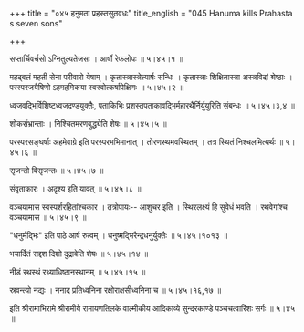 +++
title = "०४५ हनुमता प्रहस्तसुतवधः"
title_english = "045 Hanuma kills Prahasta s seven sons"

+++


सप्तार्चिवर्चसो ऽग्नितुल्यतेजसः । आर्षो रेफलोपः  ॥  ५।४५।१  ॥   

  

महद्बलं महती सेना परीवारो येषाम् । कृतास्त्रास्त्रेत्यार्षः सन्धिः ।
कृतास्त्राः शिक्षितास्त्रा अस्त्रविदां श्रेष्ठाः । परस्परजयैषिणो
ऽहमहमिकया स्वस्वोत्कर्षापेक्षिणः  ॥  ५।४५।२  ॥   

  

ध्वजवद्भिर्विशिष्टध्वजदण्डयुक्तैः, पताकिभिः
प्रशस्तपताकावद्भिर्महारथैर्निर्युयुरिति संबन्धः  ॥  ५।४५।३,४  ॥   

  

शोकसंभ्रान्ताः । निश्चितमरणबुद्ध्येति शेषः  ॥  ५।४५।५  ॥   

  

परस्परसङ्घर्षाः अहमेवाग्रे इति परस्परमभिमानात् । तोरणस्थमवस्थितम् । तत्र
स्थितं निश्चलमित्यर्थः  ॥  ५।४५।६  ॥   

  

सृजन्तो विसृजन्तः  ॥  ५।४५।७  ॥   

  

संवृताकारः । अदृश्य इति यावत्  ॥  ५।४५।८  ॥   

  

वञ्चयामास स्वस्पर्शरहितांश्चकार । तत्रोपायः-- आशुचर इति । स्थिरलक्ष्यं
हि सुवेधं भवति । रथवेगांश्च वञ्चयामास  ॥  ५।४५।९  ॥   

  

"धनुर्मद्भिः" इति पाठे आर्ष रुत्वम् । धनुष्मद्भिरैन्द्रधनुर्युक्तैः  ॥ 
५।४५।१०१३ ॥   

  

भयार्दितं सद्दश दिशो दुद्रावेति शेषः  ॥  ५।४५।१४  ॥   

  

नीडं रथस्थं रथ्याधिष्ठानस्थानम्  ॥  ५।४५।१५  ॥   

  

स्रवन्त्यो नद्यः । ननाद प्रतिध्वनिना रक्षोराक्षसीध्वनिना च  ॥  ५।४५।१६,१७
 ॥   

  

इति श्रीरामाभिरामे श्रीरामीये रामायणतिलके वाल्मीकीय आदिकाव्ये
सुन्दरकाण्डे पञ्चचत्वारिंशः सर्गः  ॥  ५।४५  ॥   

  


